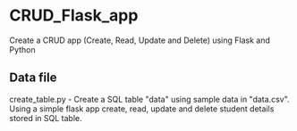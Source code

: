 # CRUD_Flask_app  

Create a CRUD app (Create, Read, Update and Delete) using Flask and Python

## Data file

create_table.py - Create a SQL table "data" using sample data in "data.csv".\
Using a simple flask app create, read, update and delete student details stored in SQL table.
